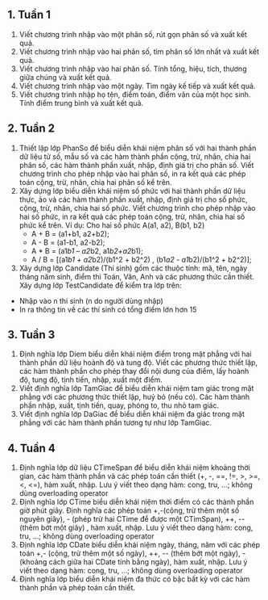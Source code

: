 ## 1. Tuần 1

1. Viết chương trình nhập vào một phân số, rút gọn phân số và xuất kết quả.
2. Viết chương trình nhập vào hai phân số, tìm phân số lớn nhất và xuất kết quả.
3. Viết chương trình nhập vào hai phân số. Tính tổng, hiệu, tích, thương giữa chúng
và xuất kết quả.
4. Viết chương trình nhập vào một ngày. Tìm ngày kế tiếp và xuất kết quả.
5. Viết chương trình nhập họ tên, điểm toán, điểm văn của một học sinh. Tính điểm
trung bình và xuất kết quả.


## 2. Tuần 2
1. Thiết lập lớp PhanSo để biểu diễn khái niệm phân số với hai thành phần dữ liệu
tử số, mẫu số và các hàm thành phần cộng, trừ, nhân, chia hai phân số, các
hàm thành phần xuất, nhập, định giá trị cho phân số. Viết chương trình cho
phép nhập vào hai phân số, in ra kết quả các phép toán cộng, trừ, nhân, chia hai
phân số kể trên.
2. Xây dựng lớp biểu diễn khái niệm số phức với hai thành phần dữ liệu thực, ảo
và các hàm thành phần xuất, nhập, định giá trị cho số phức, cộng, trừ, nhân,
chia hai số phức. Viết chương trình cho phép nhập vào hai số phức, in ra kết quả
các phép toán cộng, trừ, nhân, chia hai số phức kể trên.
Ví dụ: Cho hai số phức A(a1, a2), B(b1, b2)
    * A + B = (a1+b1, a2+b2); 
    * A - B = (a1-b1, a2-b2); 
    * A * B = (a1*b1 – a2*b2, a1*b2+a2*b1); 
    * A / B = [(a1*b1 + a2*b2)/(b1^2 + b2^2) , (b1*a2 - a1*b2)/(b1^2 + b2^2)];
3. Xây dựng lớp Candidate (Thí sinh) gồm các thuộc tính: mã, tên, ngày tháng năm
sinh, điểm thi Toán, Văn, Anh và các phương thức cần thiết.
Xây dựng lớp TestCandidate để kiểm tra lớp trên:
- Nhập vào n thí sinh (n do người dùng nhập)
- In ra thông tin về các thí sinh có tổng điểm lớn hơn 15


## 3. Tuần 3
1. Định nghĩa lớp Diem biểu diễn khái niệm điểm trong mặt phẳng với hai thành
phần dữ liệu hoành độ và tung độ. Viết các phương thức thiết lập, các hàm thành
phần cho phép thay đổi nội dung của điểm, lấy hoành độ, tung độ, tịnh tiến, nhập,
xuất một điểm.
2. Viết định nghĩa lớp TamGiac để biểu diễn khái niệm tam giác trong mặt phẳng
với các phương thức thiết lập, huỷ bỏ (nếu có). Các hàm thành phần nhập, xuất,
tịnh tiến, quay, phóng to, thu nhỏ tam giác.
3. Viết định nghĩa lớp DaGiac để biểu diễn khái niệm đa giác trong mặt phẳng với
các hàm thành phần tương tự như lớp TamGiac.


## 4. Tuần 4
1. Định nghĩa lớp dữ liệu CTimeSpan để biểu diễn khái niệm khoảng thời gian, các
hàm thành phần và các phép toán cần thiết (+, -, ==, !=, >, >=, <, <=), hàm xuất,
nhập. Lưu ý viết theo dạng hàm: cong, tru, ...; không dùng overloading operator
2. Định nghĩa lớp CTime biểu diễn khái niệm thời điểm có các thành phần giờ phút
giây. Định nghĩa các phép toán +,-(cộng, trừ thêm một số nguyên giây), - (phép
trừ hai CTime để được một CTimSpan), ++, -- (thêm bớt một giây) , hàm xuất,
nhập. Lưu ý viết theo dạng hàm: cong, tru, ...; không dùng overloading operator
3. Định nghĩa lớp CDate biểu diễn khái niệm ngày, tháng, năm với các phép toán +,- (cộng, trừ thêm một số ngày), ++, -- (thêm bớt một ngày), - (khoảng cách giữa
hai CDate tính bằng ngày), hàm xuất, nhập. Lưu ý viết theo dạng hàm: cong, tru,
...; không dùng overloading operator
4. Định nghĩa lớp biểu diễn khái niệm đa thức có bậc bất kỳ với các hàm thành
phần và phép toán cần thiết.
